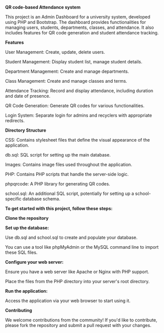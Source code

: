 **QR code-based Attendance system**

This project is an Admin Dashboard for a university system, developed using PHP and Bootstrap. The dashboard provides functionalities for managing users, students, departments, classes, and attendance. It also includes features for QR code generation and student attendance tracking.

**Features**

User Management: Create, update, delete users.

Student Management: Display student list, manage student details.

Department Management: Create and manage departments.

Class Management: Create and manage classes and terms.

Attendance Tracking: Record and display attendance, including duration and date of presence.

QR Code Generation: Generate QR codes for various functionalities.

Login System: Separate login for admins and recyclers with appropriate redirects.

**Directory Structure**

CSS: Contains stylesheet files that define the visual appearance of the application.

db.sql: SQL script for setting up the main database.

Images: Contains image files used throughout the application.

PHP: Contains PHP scripts that handle the server-side logic.

phpqrcode: A PHP library for generating QR codes.

school.sql: An additional SQL script, potentially for setting up a school-specific database schema.

**To get started with this project, follow these steps:**

**Clone the repository**

**Set up the database:**

Use db.sql and school.sql to create and populate your database.

You can use a tool like phpMyAdmin or the MySQL command line to import these SQL files.

**Configure your web server:**

Ensure you have a web server like Apache or Nginx with PHP support.

Place the files from the PHP directory into your server's root directory.

**Run the application:**

Access the application via your web browser to start using it.

**Contributing**

We welcome contributions from the community! If you'd like to contribute, please fork the repository and submit a pull request with your changes.
